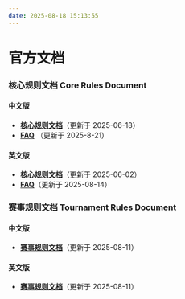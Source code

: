 ```yaml
---
date: 2025-08-18 15:13:55
---
```


# 官方文档

### 核心规则文档 Core Rules Document

#### 中文版
- [**核心规则文档**](https://lol.playloltcg.com/rules/%E3%80%8A%E7%AC%A6%E6%96%87%E6%88%98%E5%9C%BA%E3%80%8B%E6%A0%B8%E5%BF%83%E8%A7%84%E5%88%99_250617.pdf)（更新于 2025-06-18）
- [**FAQ**](https://lol.playloltcg.com/rules/%E3%80%8A%E7%AC%A6%E6%96%87%E6%88%98%E5%9C%BA%EF%BC%9A%E8%8B%B1%E9%9B%84%E8%81%94%E7%9B%9F%E5%AF%B9%E6%88%98%E5%8D%A1%E7%89%8C%E3%80%8B%E6%A0%B8%E5%BF%83%E8%A7%84%E5%88%99FAQ.pdf) （更新于 2025-8-21）

#### 英文版
- [**核心规则文档**](https://cmsassets.rgpub.io/sanity/files/dsfx7636/news_live/c780858c1621672aea0dc6b454e9233f5a43d000.pdf)（更新于 2025-06-02）
- [**FAQ**](https://lol.playloltcg.com/rules/%E3%80%8A%E7%AC%A6%E6%96%87%E6%88%98%E5%9C%BA%E3%80%8B%E6%A0%B8%E5%BF%83%E8%A7%84%E5%88%99%20Q%26A%28%E8%8B%B1%E6%96%87%E7%89%88%29_250814.pdf)（更新于 2025-08-14）

### 赛事规则文档 Tournament Rules Document

#### 中文版
- [**赛事规则文档**](https://lol.playloltcg.com/rules/%E3%80%8A%E7%AC%A6%E6%96%87%E6%88%98%E5%9C%BA%E3%80%8B%E8%B5%9B%E4%BA%8B%E8%A7%84%E5%88%99_250729.pdf)（更新于 2025-08-11）

#### 英文版
- [**赛事规则文档**](https://cmsassets.rgpub.io/sanity/files/dsfx7636/news_live/1efc974ac167eefd6e38a3e0364509741f785648.pdf)（更新于 2025-08-11）

